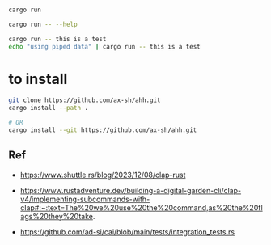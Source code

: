 
```sh

cargo run

cargo run -- --help

cargo run -- this is a test
echo "using piped data" | cargo run -- this is a test


```

# to install
```sh
git clone https://github.com/ax-sh/ahh.git
cargo install --path .

# OR
cargo install --git https://github.com/ax-sh/ahh.git
```

## Ref
- https://www.shuttle.rs/blog/2023/12/08/clap-rust
- https://www.rustadventure.dev/building-a-digital-garden-cli/clap-v4/implementing-subcommands-with-clap#:~:text=The%20we%20use%20the%20command,as%20the%20flags%20they%20take.

- https://github.com/ad-si/cai/blob/main/tests/integration_tests.rs